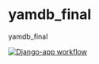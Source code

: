 # yamdb_final
yamdb_final

[![Django-app workflow](https://github.com/40-nog/yamdb_final/actions/workflows/main.yml/badge.svg)](https://github.com/40-nog/yamdb_final/actions/workflows/main.yml)